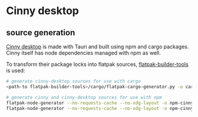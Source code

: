# Cinny desktop
## source generation
[Cinny desktop](https://github.com/cinnyapp/cinny-desktop.git) is made with Tauri and built using npm and cargo packages. Cinny itself has node dependencies managed with npm as well.

To transform their package locks into flatpak sources, [flatpak-builder-tools](https://github.com/flatpak/flatpak-builder-tools) is used:

```sh
# generate cinny-desktop sources for use with cargo
<path-to flatpak-builder-tools>/cargo/flatpak-cargo-generator.py -o cargo-sources.json <path-to cinny-desktop>/src-tauri/Cargo.lock

# generate cinny and cinny-desktop sources for use with npm
flatpak-node-generator --no-requests-cache --no-xdg-layout -o npm-cinny-desktop-sources.json npm <path-to cinny-desktop>/package-lock.json
flatpak-node-generator --no-requests-cache --no-xdg-layout -o npm-cinny-sources.json npm <path-to cinny-desktop>/cinny/package-lock.json
```